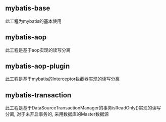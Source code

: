 ## mybatis-base

此工程为mybatis的基本使用

## mybatis-aop

此工程是基于aop实现的读写分离

## mybatis-aop-plugin

此工程是基于mybatis的Interceptor拦截器实现的读写分离

## mybatis-transaction

此工程是基于DataSourceTransactionManager的事务isReadOnly()实现的读写分离, 对于未开启事务的, 采用数据库的Master数据源